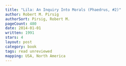 ```yaml
---
title: "Lila: An Inquiry Into Morals (Phaedrus, #2)"
author: Robert M. Pirsig
authorSort: Pirsig, Robert M.
pageCount: 480
date: 2014-01-01
written: 1991
stars: 4
layout: post
category: book
tags: read unreviewed
mapping: USA, North America
---
```

